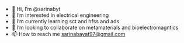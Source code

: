 - 👋 Hi, I’m @sarinabyt
- 👀 I’m interested in electrical engineering
- 🌱 I’m currently learning sct and hfss and ads
- 💞️ I’m looking to collaborate on metamaterials and bioelectromagntics
- 📫 How to reach me sarinabayat97@gmail.com

<!---
sarinabyt/sarinabyt is a ✨ special ✨ repository because its `README.md` (this file) appears on your GitHub profile.
You can click the Preview link to take a look at your changes.
--->
